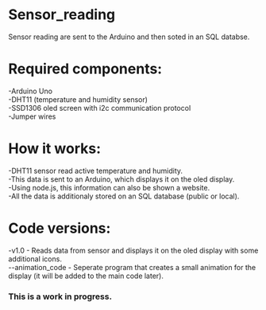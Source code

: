 # Sensor_reading
Sensor reading are sent to the Arduino and then soted in an SQL databse. <br/>

# Required components:
-Arduino Uno <br/>
-DHT11 (temperature and humidity sensor) <br/>
-SSD1306 oled screen with i2c communication protocol <br/>
-Jumper wires <br/>

# How it works:
-DHT11 sensor read active temperature and humidity. <br/>
-This data is sent to an Arduino, which displays it on the oled display. <br/>
-Using node.js, this information can also be shown a website.<br/>
-All the data is additionaly stored on an SQL database (public or local). <br/>

# Code versions:
-v1.0 - Reads data from sensor and displays it on the oled display with some additional icons. <br/>
--animation_code - Seperate program that creates a small animation for the display (it will be added to the main code later). <br/>

### This is a work in progress.
